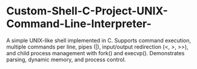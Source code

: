 # Custom-Shell-C-Project-UNIX-Command-Line-Interpreter-
A simple UNIX-like shell implemented in C. Supports command execution, multiple commands per line, pipes (|), input/output redirection (&lt;, >, >>), and child process management with fork() and execvp(). Demonstrates parsing, dynamic memory, and process control.

